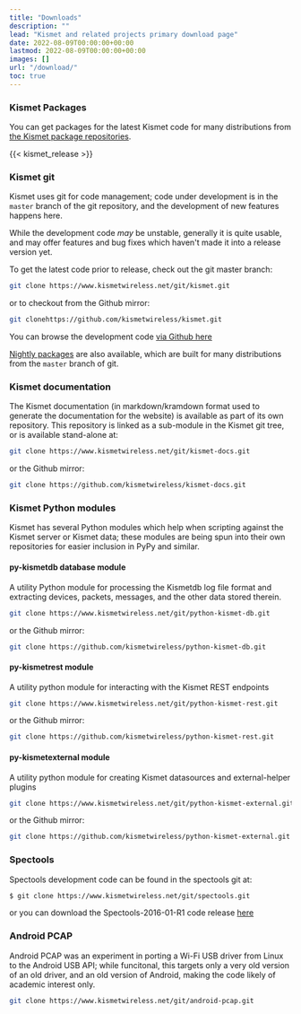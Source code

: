 ```yaml
---
title: "Downloads"
description: ""
lead: "Kismet and related projects primary download page"
date: 2022-08-09T00:00:00+00:00
lastmod: 2022-08-09T00:00:00+00:00
images: []
url: "/download/"
toc: true
---
```


### <a name="kismet-packages"></a>Kismet Packages

You can get packages for the latest Kismet code for many distributions from [the Kismet package repositories](/packages/).

{{< kismet_release >}}

### <a name="kismet-git"></a>Kismet git

Kismet uses git for code management; code under development is in the `master` branch of the git repository, and the development of new features happens here.

While the development code *may* be unstable, generally it is quite usable, and may offer features and bug fixes which haven't made it into a release version yet.

To get the latest code prior to release, check out the git master branch:

```bash
git clone https://www.kismetwireless.net/git/kismet.git
```

or to checkout from the Github mirror:

```bash
git clonehttps://github.com/kismetwireless/kismet.git
```

You can browse the development code [via Github here](https://github.com/kismetwireless/kismet)

[Nightly packages](/packaeges/) are also available, which are built for many distributions from the `master` branch of git.

### <a name="kismet-docs"></a>Kismet documentation

The Kismet documentation (in markdown/kramdown format used to generate the documentation for the website) is available as part of its own repository.  This repository is linked as a sub-module in the Kismet git tree, or is available stand-alone at:

```bash
git clone https://www.kismetwireless.net/git/kismet-docs.git
```

or the Github mirror:

```bash
git clone https://github.com/kismetwireless/kismet-docs.git
```

### <a name="kismet-python"></a>Kismet Python modules

Kismet has several Python modules which help when scripting against the Kismet server or Kismet data; these modules are being spun into their own repositories for easier inclusion in PyPy and similar.

#### py-kismetdb database module

A utility Python module for processing the Kismetdb log file format and extracting devices, packets, messages, and the other data stored therein.

```bash
git clone https://www.kismetwireless.net/git/python-kismet-db.git
```

or the Github mirror:

```bash
git clone https://github.com/kismetwireless/python-kismet-db.git
```

#### py-kismetrest module

A utility python module for interacting with the Kismet REST endpoints

```bash
git clone https://www.kismetwireless.net/git/python-kismet-rest.git
```

or the Github mirror:

```bash
git clone https://github.com/kismetwireless/python-kismet-rest.git
```

#### py-kismetexternal module

A utility python module for creating Kismet datasources and external-helper plugins

```bash
git clone https://www.kismetwireless.net/git/python-kismet-external.git
```

or the Github mirror:

```bash
git clone https://github.com/kismetwireless/python-kismet-external.git
```

### <a name="spectools-git"></a>Spectools

Spectools development code can be found in the spectools git at:

```bash
$ git clone https://www.kismetwireless.net/git/spectools.git
```

or you can download the Spectools-2016-01-R1 code release [here](/code/spectools-2016-01-R1.tar.xz)

### <a name="android-pcap-git"></a>Android PCAP

Android PCAP was an experiment in porting a Wi-Fi USB driver from Linux to the Android USB API; while funcitonal, this targets only a very old version of an old driver, and an old version of Android, making the code likely of academic interest only.

```bash
git clone https://www.kismetwireless.net/git/android-pcap.git
```

